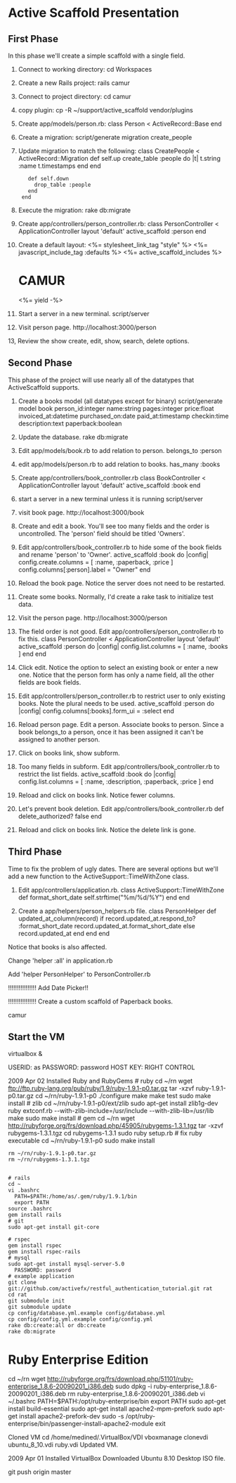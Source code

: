 # Active Scaffold Presentation

## First Phase

In this phase we'll create a simple scaffold with a single field.

1. Connect to working directory:
        cd Workspaces

2. Create a new Rails project:
        rails camur

3. Connect to project directory:
        cd camur

4. copy plugin:
        cp -R ~/support/active_scaffold vendor/plugins

5. Create app/models/person.rb:
        class Person < ActiveRecord::Base
        end

6. Create a migration:
        script/generate migration create_people

7. Update migration to match the following:
        class CreatePeople < ActiveRecord::Migration
          def self.up
            create_table :people do |t|
              t.string :name
              t.timestamps
            end
          end
        
          def self.down
            drop_table :people
          end
        end

8. Execute the migration:
        rake db:migrate

9. Create app/controllers/person_controller.rb:
        class PersonController < ApplicationController
          layout 'default'
          active_scaffold :person
        end

10. Create a default layout:
        <!DOCTYPE html PUBLIC "-//W3C//DTD XHTML 1.0 Transitional//EN" "http://www.w3.org/TR/xhtml1/DTD/xhtml1-transitional.dtd">
        <html xmlns="http://www.w3.org/1999/xhtml">
        <head>
          <meta http-equiv="Content-Type" content="text/html;.  charset=iso-8859-1" />
          <meta http-equiv="Content-Language" content="en-us" />
          <title>Presentation</title>
          <%= stylesheet_link_tag "style" %>
          <%= javascript_include_tag :defaults %>
          <%= active_scaffold_includes %>
        </head>
        <body id="page">
          <div id="container">
          <div id="header">
            <h1>CAMUR</h1>
          </div>
          <div id="content">
            <%= yield -%>
          </div>
          <div id="sidebar"></div>
          </div>
        </body>
        </html>

11. Start a server in a new terminal.
        script/server

12. Visit person page.
        http://localhost:3000/person

13, Review the show create, edit, show, search, delete options.

## Second Phase 

This phase of the project will use nearly all of the datatypes that ActiveScaffold supports. 

1. Create a books model (all datatypes except for binary)
        script/generate model book person_id:integer name:string pages:integer price:float invoiced_at:datetime purchased_on:date paid_at:timestamp checkin:time description:text paperback:boolean

2. Update the database.
        rake db:migrate

3. Edit app/models/book.rb to add relation to person.
        belongs_to :person

4. edit app/models/person.rb to add relation to books.
        has_many :books

5. Create app/controllers/book_controller.rb
        class BookController < ApplicationController
          layout 'default'
          active_scaffold :book
        end

6. start a server in a new terminal unless it is running
        script/server

7. visit book page.
        http://localhost:3000/book

8. Create and edit a book. You'll see too many fields and the order is uncontrolled.
The 'person' field should be titled 'Owners'.

12. Edit app/controllers/book_controller.rb to hide some of the book fields and rename 'person' to 'Owner'.
        active_scaffold :book do |config|
          config.create.columns = [ :name, :paperback, :price ]
          config.columns[:person].label = "Owner" 
        end

13. Reload the book page. Notice the server does not need to be restarted.

14. Create some books. Normally, I'd create a rake task to initialize test data.

15. Visit the person page.
        http://localhost:3000/person

16. The field order is not good. Edit app/controllers/person_controller.rb to fix this. 
        class PersonController < ApplicationController
          layout 'default'
          active_scaffold :person do |config|
            config.list.columns = [ :name, :books ]
          end
        end

17. Click edit. Notice the option to select an existing book or 
enter a new one. Notice that the person form
has only a name field, all the other fields are book fields.

18. Edit app/controllers/person_controller.rb to restrict user to only existing books. Note the plural needs to be used.
        active_scaffold :person do |config|
          config.columns[:books].form_ui = :select
        end

19. Reload person page. Edit a person. Associate books to person. Since
a book belongs_to a person, once it has been assigned it can't be 
assigned to another person.

20. Click on books link, show subform. 

21. Too many fields in subform. Edit app/controllers/book_controller.rb to restrict the list fields.
        active_scaffold :book do |config|
          config.list.columns = [ :name, :description, :paperback, :price ]
        end
22. Reload and click on books link. Notice fewer columns.

23. Let's prevent book deletion. Edit app/controllers/book_controller.rb
        def delete_authorized?
          false
        end

24. Reload and click on books link. Notice the delete link is gone.

## Third Phase 

Time to fix the problem of ugly dates. There are several options
but we'll add a new function to the ActiveSupport::TimeWithZone class.

1. Edit app/controllers/application.rb.
        class ActiveSupport::TimeWithZone
          def format_short_date
            self.strftime("%m/%d/%Y")
          end
        end

2. Create a app/helpers/person_helpers.rb file. 
        class PersonHelper
          def updated_at_column(record)
            if record.updated_at.respond_to? :format_short_date
              record.updated_at.format_short_date
            else
              record.updated_at
            end
          end
        end

Notice that books is also affected.

Change 'helper :all' in application.rb

Add 'helper PersonHelper' to PersonController.rb

!!!!!!!!!!!!!!!! Add Date Picker!!

!!!!!!!!!!!!!!!! Create a custom scaffold of Paperback books.

camur




Start the VM
-------------
virtualbox &

  USERID: as
  PASSWORD: password
  HOST KEY: RIGHT CONTROL


2009 Apr 02
  Installed Ruby and RubyGems
     # ruby
    cd ~/rn
    wget ftp://ftp.ruby-lang.org/pub/ruby/1.9/ruby-1.9.1-p0.tar.gz
    tar -xzvf ruby-1.9.1-p0.tar.gz
    cd ~/rn/ruby-1.9.1-p0
    ./configure
    make
    make test
    sudo make install
    # zlib
    cd ~/rn/ruby-1.9.1-p0/ext/zlib
    sudo apt-get install zlib1g-dev
    ruby extconf.rb --with-zlib-include=/usr/include --with-zlib-lib=/usr/lib
    make
    sudo make install
    # gem
    cd ~/rn
    wget http://rubyforge.org/frs/download.php/45905/rubygems-1.3.1.tgz
    tar -xzvf rubygems-1.3.1.tgz
    cd rubygems-1.3.1
    sudo ruby setup.rb
    # fix ruby executable
    cd ~/rn/ruby-1.9.1-p0
    sudo make install

    rm ~/rn/ruby-1.9.1-p0.tar.gz
    rm ~/rn/rubygems-1.3.1.tgz


    # rails
    cd ~
    vi .bashrc
      PATH=$PATH:/home/as/.gem/ruby/1.9.1/bin
      export PATH
    source .bashrc
    gem install rails
    # git
    sudo apt-get install git-core

    # rspec
    gem install rspec
    gem install rspec-rails
    # mysql
    sudo apt-get install mysql-server-5.0
      PASSWORD: password
    # example application
    git clone git://github.com/activefx/restful_authentication_tutorial.git rat
    cd rat
    git submodule init
    git submodule update
    cp config/database.yml.example config/database.yml
    cp config/config.yml.example config/config.yml
    rake db:create:all or db:create
    rake db:migrate

  # Ruby Enterprise Edition
  cd ~/rn
  wget http://rubyforge.org/frs/download.php/51101/ruby-enterprise_1.8.6-20090201_i386.deb
  sudo dpkg -i ruby-enterprise_1.8.6-20090201_i386.deb
  rm ruby-enterprise_1.8.6-20090201_i386.deb
  vi ~/.bashrc
    PATH=$PATH:/opt/ruby-enterprise/bin
    export PATH
  sudo apt-get install build-essential
  sudo apt-get install apache2-mpm-prefork
  sudo apt-get install apache2-prefork-dev
  sudo -s
  /opt/ruby-enterprise/bin/passenger-install-apache2-module
  exit

    
  Cloned VM
    cd /home/medined/.VirtualBox/VDI
    vboxmanage clonevdi ubuntu_8_10.vdi ruby.vdi
  Updated VM.

2009 Apr 01
  Installed VirtualBox
  Downloaded Ubuntu 8.10 Desktop ISO file.


git push origin master
